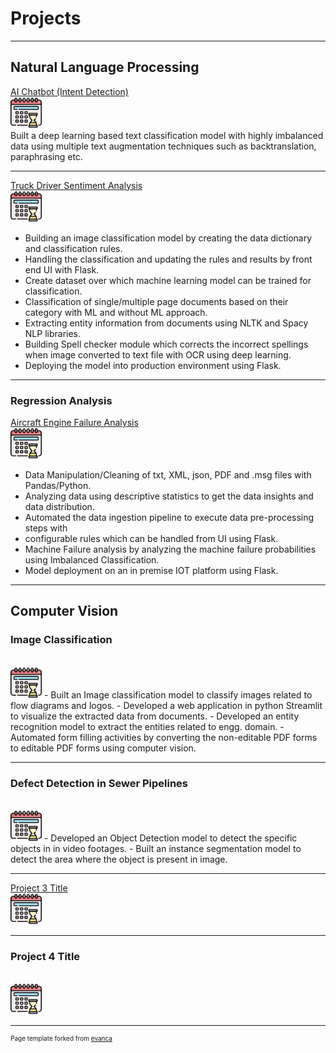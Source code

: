 # Projects

---

## Natural Language Processing 

[AI Chatbot (Intent Detection)](/sample_page)
<br>
<img src="images/wait.png?raw=true" width="50" height="50"/>
<br>
Built a deep learning based text classification model with highly imbalanced data using multiple text augmentation techniques such as backtranslation, paraphrasing etc.

---
[Truck Driver Sentiment Analysis](/pdf/sample_presentation.pdf)
<br>
<img src="images/wait.png?raw=true" width="50" height="50"/>
-	Building an image classification model by creating the data dictionary and classification rules.
-	Handling the classification and updating the rules and results by front end UI with Flask.
-	Create dataset over which machine learning model can be trained for classification.
-	Classification of single/multiple page documents based on their category with ML and without ML approach.
-	Extracting entity information from documents using NLTK and Spacy NLP libraries.
-	Building Spell checker module which corrects the incorrect spellings when image converted to text file with OCR using deep learning.
-	Deploying the model into production environment using Flask.


---

### Regression Analysis
[Aircraft Engine Failure Analysis](http://example.com/)
<br>
<img src="images/wait.png?raw=true" width="50" height="50"/>
-	Data Manipulation/Cleaning of txt, XML, json, PDF and .msg files with Pandas/Python.
-	Analyzing data using descriptive statistics to get the data insights and data distribution.
-	Automated the data ingestion pipeline to execute data pre-processing steps with
-	configurable rules which can be handled from UI using Flask.
-	Machine Failure analysis by analyzing the machine failure probabilities using Imbalanced Classification.
-	Model deployment on an in premise IOT platform using Flask.


---

## Computer Vision

### Image Classification
<br>
<img src="images/wait.png?raw=true" width="50" height="50"/>
-	Built an Image classification model to classify images related to flow diagrams and logos.
-	Developed a web application in python Streamlit to visualize the extracted data from documents.
-	Developed an entity recognition model to extract the entities related to engg. domain.
-	Automated form filling activities by converting the non-editable PDF forms to editable PDF forms using computer vision.


---
### Defect Detection in Sewer Pipelines
<br>
<img src="images/wait.png?raw=true" width="50" height="50"/>
- Developed an Object Detection model to detect the specific objects in in video footages.
-	Built an instance segmentation model to detect the area where the object is present in image.


---
[Project 3 Title](http://example.com/)
<br>
<img src="images/wait.png?raw=true" width="50" height="50"/>


---

### Project 4 Title
<br>
<img src="images/wait.png?raw=true" width="50" height="50"/>
<br>

---

<p style="font-size:10px">Page template forked from <a href="https://github.com/evanca/quick-portfolio">evanca</a></p>
<!-- Remove above link if you don't want to attibute -->
